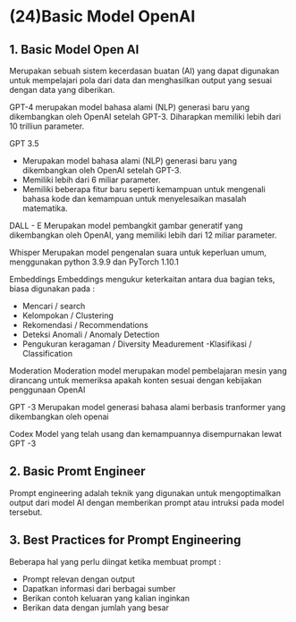 # (24)Basic Model OpenAI

## 1. Basic Model Open AI

Merupakan sebuah sistem kecerdasan buatan (AI) yang dapat digunakan untuk mempelajari pola dari data dan menghasilkan output yang sesuai dengan data yang diberikan.

GPT-4 merupakan model bahasa alami (NLP) generasi baru yang dikembangkan oleh OpenAI setelah GPT-3. Diharapkan memiliki lebih dari 10 trilliun parameter.

GPT 3.5

- Merupakan model bahasa alami (NLP) generasi baru yang dikembangkan oleh OpenAI setelah GPT-3.
- Memiliki lebih dari 6 miliar parameter.
- Memiliki beberapa fitur baru seperti kemampuan untuk mengenali bahasa kode dan kemampuan untuk menyelesaikan masalah matematika.

DALL - E
Merupakan model pembangkit gambar generatif yang dikembangkan oleh OpenAI, yang memiliki lebih dari 12 miliar parameter.

Whisper
Merupakan model pengenalan suara untuk keperluan umum, menggunakan python 3.9.9 dan PyTorch 1.10.1

Embeddings
Embeddings mengukur keterkaitan antara dua bagian teks, biasa digunakan pada :

- Mencari / search
- Kelompokan / Clustering
- Rekomendasi / Recommendations
- Deteksi Anomali / Anomaly Detection
- Pengukuran keragaman / Diversity Meadurement
  -Klasifikasi / Classification

Moderation
Moderation model merupakan model pembelajaran mesin yang dirancang untuk memeriksa apakah konten sesuai dengan kebijakan penggunaan OpenAI

GPT -3
Merupakan model generasi bahasa alami berbasis tranformer yang dikembangkan oleh openai

Codex
Model yang telah usang dan kemampuannya disempurnakan lewat GPT -3

## 2. Basic Promt Engineer

Prompt engineering adalah teknik yang digunakan untuk mengoptimalkan output dari model AI dengan memberikan prompt atau intruksi pada model tersebut.

## 3. Best Practices for Prompt Engineering

Beberapa hal yang perlu diingat ketika membuat prompt :

- Prompt relevan dengan output
- Dapatkan informasi dari berbagai sumber
- Berikan contoh keluaran yang kalian inginkan
- Berikan data dengan jumlah yang besar

